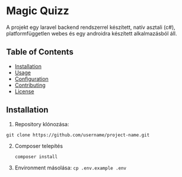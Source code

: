 # Magic Quizz 

A projekt egy laravel backend rendszerrel készített, natív asztali (c#), platformfüggetlen webes és egy androidra készített alkalmazásból áll. 

## Table of Contents

- [Installation](#installation)
- [Usage](#usage)
- [Configuration](#configuration)
- [Contributing](#contributing)
- [License](#license)

## Installation

 1.  Repository klónozása:

   `git clone https://github.com/username/project-name.git`


2. Composer telepítés
   
   `composer install`

   
3. Environment másolása:
   `cp .env.example .env`

